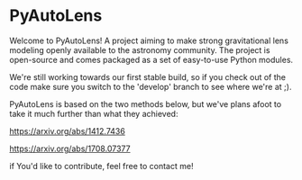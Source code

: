 # PyAutoLens

Welcome to PyAutoLens! A project aiming to make strong gravitational lens modeling openly available to the astronomy community. The project is open-source and comes packaged as a set of easy-to-use Python modules. 

We're still working towards our first stable build, so if you check out of the code make sure you switch to the 'develop' branch to see where we're at ;).

PyAutoLens is based on the two methods below, but we've plans afoot to take it much further than what they achieved:

https://arxiv.org/abs/1412.7436

https://arxiv.org/abs/1708.07377

if You'd like to contribute, feel free to contact me!

